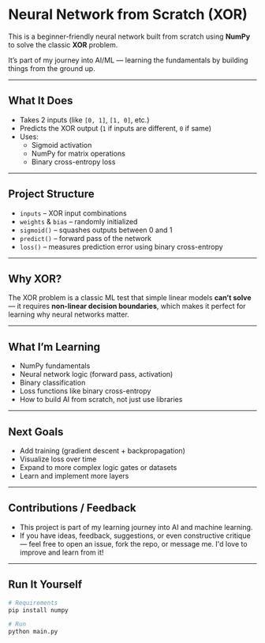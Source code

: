 # Neural Network from Scratch (XOR)

This is a beginner-friendly neural network built from scratch using **NumPy** to solve the classic **XOR** problem.

It’s part of my journey into AI/ML — learning the fundamentals by building things from the ground up.

---

## What It Does

- Takes 2 inputs (like `[0, 1]`, `[1, 0]`, etc.)
- Predicts the XOR output (`1` if inputs are different, `0` if same)
- Uses:
  - Sigmoid activation
  - NumPy for matrix operations
  - Binary cross-entropy loss

---

## Project Structure

- `inputs` – XOR input combinations
- `weights` & `bias` – randomly initialized
- `sigmoid()` – squashes outputs between 0 and 1
- `predict()` – forward pass of the network
- `loss()` – measures prediction error using binary cross-entropy

---

## Why XOR?

The XOR problem is a classic ML test that simple linear models **can’t solve** — it requires **non-linear decision boundaries**, which makes it perfect for learning why neural networks matter.

---

## What I’m Learning

- NumPy fundamentals
- Neural network logic (forward pass, activation)
- Binary classification
- Loss functions like binary cross-entropy
- How to build AI from scratch, not just use libraries

---

## Next Goals

- Add training (gradient descent + backpropagation)
- Visualize loss over time
- Expand to more complex logic gates or datasets
- Learn and implement more layers

---

## Contributions / Feedback

- This project is part of my learning journey into AI and machine learning.
- If you have ideas, feedback, suggestions, or even constructive critique — feel free to open an issue, fork the repo, or message me. I'd love to improve and learn from it!

---

## Run It Yourself

```bash
# Requirements
pip install numpy

# Run
python main.py


